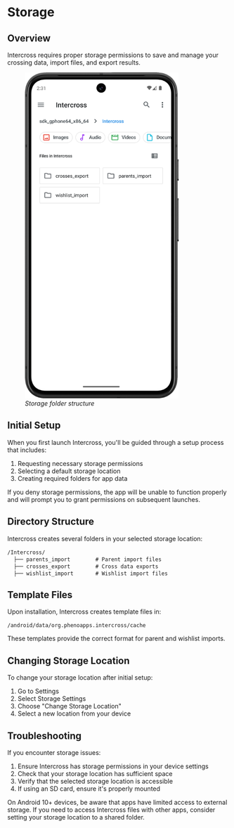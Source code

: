 <link rel="stylesheet" type="text/css" href="_styles/styles.css">

# Storage

## Overview

Intercross requires proper storage permissions to save and manage your crossing data, import files, and export results.

<figure class="image">
    <img class="screenshot" src="_static/images/storage_structure.png" width="350px">
    <figcaption class="screenshot-caption"><i>Storage folder structure</i></figcaption>
</figure>

## Initial Setup

When you first launch Intercross, you'll be guided through a setup process that includes:

1. Requesting necessary storage permissions
2. Selecting a default storage location
3. Creating required folders for app data

If you deny storage permissions, the app will be unable to function properly and will prompt you to grant permissions on subsequent launches.

## Directory Structure

Intercross creates several folders in your selected storage location:

```
/Intercross/
  ├── parents_import        # Parent import files
  ├── crosses_export        # Cross data exports
  ├── wishlist_import       # Wishlist import files
```

## Template Files

Upon installation, Intercross creates template files in:
```
/android/data/org.phenoapps.intercross/cache
```

These templates provide the correct format for parent and wishlist imports.

## Changing Storage Location

To change your storage location after initial setup:

1. Go to Settings
2. Select Storage Settings
3. Choose "Change Storage Location"
4. Select a new location from your device

## Troubleshooting

If you encounter storage issues:

1. Ensure Intercross has storage permissions in your device settings
2. Check that your storage location has sufficient space
3. Verify that the selected storage location is accessible
4. If using an SD card, ensure it's properly mounted

On Android 10+ devices, be aware that apps have limited access to external storage. If you need to access Intercross files with other apps, consider setting your storage location to a shared folder.